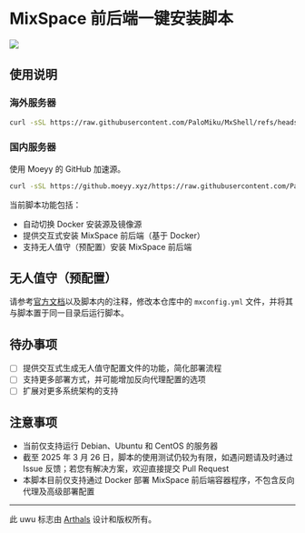 # MixSpace 前后端一键安装脚本

<img src="https://cdn.jsdelivr.net/gh/mx-space/.github@main/uwu.png" />

## 使用说明

### 海外服务器

```bash
curl -sSL https://raw.githubusercontent.com/PaloMiku/MxShell/refs/heads/main/install.sh -o install.sh && bash install.sh
```

### 国内服务器

使用 Moeyy 的 GitHub 加速源。

```bash
curl -sSL https://github.moeyy.xyz/https://raw.githubusercontent.com/PaloMiku/MxShell/refs/heads/main/install.sh -o install.sh && bash install.sh
```

当前脚本功能包括：

- 自动切换 Docker 安装源及镜像源
- 提供交互式安装 MixSpace 前后端（基于 Docker）
- 支持无人值守（预配置）安装 MixSpace 前后端

## 无人值守（预配置）

请参考[官方文档](https://mx-space.js.org)以及脚本内的注释，修改本仓库中的 `mxconfig.yml` 文件，并将其与脚本置于同一目录后运行脚本。

## 待办事项

- [ ] 提供交互式生成无人值守配置文件的功能，简化部署流程
- [ ] 支持更多部署方式，并可能增加反向代理配置的选项
- [ ] 扩展对更多系统架构的支持

## 注意事项

- 当前仅支持运行 Debian、Ubuntu 和 CentOS 的服务器
- 截至 2025 年 3 月 26 日，脚本的使用测试仍较为有限，如遇问题请及时通过 Issue 反馈；若您有解决方案，欢迎直接提交 Pull Request
- 本脚本目前仅支持通过 Docker 部署 MixSpace 前后端容器程序，不包含反向代理及高级部署配置

---

此 uwu 标志由 [Arthals](https://github.com/zhuozhiyongde) 设计和版权所有。
